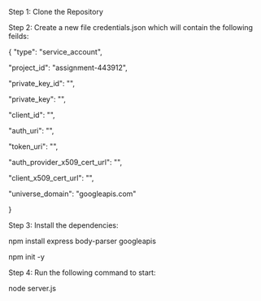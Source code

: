 Step 1: Clone the Repository

Step 2: Create a new file credentials.json which will contain the following feilds:

  {
  "type": "service_account",
  
  "project_id": "assignment-443912",
  
  "private_key_id": "",
  
  "private_key": "",
  
  "client_id": "",
  
  "auth_uri": "",
  
  "token_uri": "",
  
  "auth_provider_x509_cert_url": "",
  
  "client_x509_cert_url": "",
  
  "universe_domain": "googleapis.com"
  
}

Step 3: Install the dependencies:

  npm install express body-parser googleapis
  
  npm init -y
  
Step 4: Run the following command to start:

  node server.js
